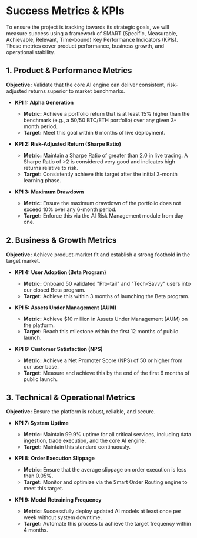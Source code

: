 # Success Metrics & KPIs

To ensure the project is tracking towards its strategic goals, we will measure success using a framework of SMART (Specific, Measurable, Achievable, Relevant, Time-bound) Key Performance Indicators (KPIs). These metrics cover product performance, business growth, and operational stability.

## 1. Product & Performance Metrics

**Objective:** Validate that the core AI engine can deliver consistent, risk-adjusted returns superior to market benchmarks.

*   **KPI 1: Alpha Generation**
    *   **Metric:** Achieve a portfolio return that is at least 15% higher than the benchmark (e.g., a 50/50 BTC/ETH portfolio) over any given 3-month period.
    *   **Target:** Meet this goal within 6 months of live deployment.

*   **KPI 2: Risk-Adjusted Return (Sharpe Ratio)**
    *   **Metric:** Maintain a Sharpe Ratio of greater than 2.0 in live trading. A Sharpe Ratio of >2 is considered very good and indicates high returns relative to risk.
    *   **Target:** Consistently achieve this target after the initial 3-month learning phase.

*   **KPI 3: Maximum Drawdown**
    *   **Metric:** Ensure the maximum drawdown of the portfolio does not exceed 10% over any 6-month period.
    *   **Target:** Enforce this via the AI Risk Management module from day one.

## 2. Business & Growth Metrics

**Objective:** Achieve product-market fit and establish a strong foothold in the target market.

*   **KPI 4: User Adoption (Beta Program)**
    *   **Metric:** Onboard 50 validated "Pro-tail" and "Tech-Savvy" users into our closed Beta program.
    *   **Target:** Achieve this within 3 months of launching the Beta program.

*   **KPI 5: Assets Under Management (AUM)**
    *   **Metric:** Achieve $10 million in Assets Under Management (AUM) on the platform.
    *   **Target:** Reach this milestone within the first 12 months of public launch.

*   **KPI 6: Customer Satisfaction (NPS)**
    *   **Metric:** Achieve a Net Promoter Score (NPS) of 50 or higher from our user base.
    *   **Target:** Measure and achieve this by the end of the first 6 months of public launch.

## 3. Technical & Operational Metrics

**Objective:** Ensure the platform is robust, reliable, and secure.

*   **KPI 7: System Uptime**
    *   **Metric:** Maintain 99.9% uptime for all critical services, including data ingestion, trade execution, and the core AI engine.
    *   **Target:** Maintain this standard continuously.

*   **KPI 8: Order Execution Slippage**
    *   **Metric:** Ensure that the average slippage on order execution is less than 0.05%.
    *   **Target:** Monitor and optimize via the Smart Order Routing engine to meet this target.

*   **KPI 9: Model Retraining Frequency**
    *   **Metric:** Successfully deploy updated AI models at least once per week without system downtime.
    *   **Target:** Automate this process to achieve the target frequency within 4 months.
